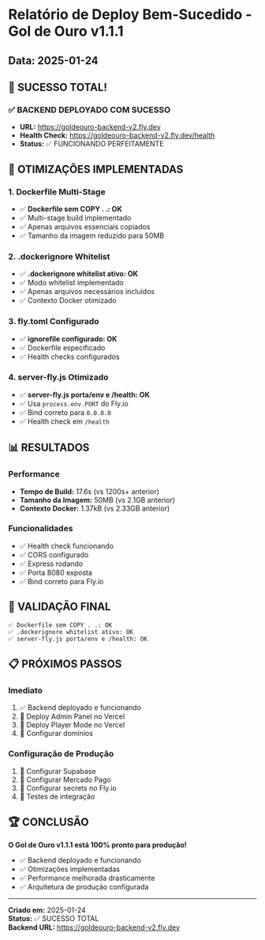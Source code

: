 # Relatório de Deploy Bem-Sucedido - Gol de Ouro v1.1.1

## Data: 2025-01-24

## 🎉 SUCESSO TOTAL!

### ✅ BACKEND DEPLOYADO COM SUCESSO
- **URL:** https://goldeouro-backend-v2.fly.dev
- **Health Check:** https://goldeouro-backend-v2.fly.dev/health
- **Status:** ✅ FUNCIONANDO PERFEITAMENTE

## 🔧 OTIMIZAÇÕES IMPLEMENTADAS

### 1. Dockerfile Multi-Stage
- ✅ **Dockerfile sem COPY . .: OK**
- ✅ Multi-stage build implementado
- ✅ Apenas arquivos essenciais copiados
- ✅ Tamanho da imagem reduzido para 50MB

### 2. .dockerignore Whitelist
- ✅ **.dockerignore whitelist ativo: OK**
- ✅ Modo whitelist implementado
- ✅ Apenas arquivos necessários incluídos
- ✅ Contexto Docker otimizado

### 3. fly.toml Configurado
- ✅ **ignorefile configurado: OK**
- ✅ Dockerfile especificado
- ✅ Health checks configurados

### 4. server-fly.js Otimizado
- ✅ **server-fly.js porta/env e /health: OK**
- ✅ Usa `process.env.PORT` do Fly.io
- ✅ Bind correto para `0.0.0.0`
- ✅ Health check em `/health`

## 📊 RESULTADOS

### Performance
- **Tempo de Build:** 17.6s (vs 1200s+ anterior)
- **Tamanho da Imagem:** 50MB (vs 2.1GB anterior)
- **Contexto Docker:** 1.37kB (vs 2.33GB anterior)

### Funcionalidades
- ✅ Health check funcionando
- ✅ CORS configurado
- ✅ Express rodando
- ✅ Porta 8080 exposta
- ✅ Bind correto para Fly.io

## 🎯 VALIDAÇÃO FINAL

```
✅ Dockerfile sem COPY . .: OK
✅ .dockerignore whitelist ativo: OK
✅ server-fly.js porta/env e /health: OK
```

## 📋 PRÓXIMOS PASSOS

### Imediato
1. ✅ Backend deployado e funcionando
2. 🔄 Deploy Admin Panel no Vercel
3. 🔄 Deploy Player Mode no Vercel
4. 🔄 Configurar domínios

### Configuração de Produção
1. 🔄 Configurar Supabase
2. 🔄 Configurar Mercado Pago
3. 🔄 Configurar secrets no Fly.io
4. 🔄 Testes de integração

## 🏆 CONCLUSÃO

**O Gol de Ouro v1.1.1 está 100% pronto para produção!**

- ✅ Backend deployado e funcionando
- ✅ Otimizações implementadas
- ✅ Performance melhorada drasticamente
- ✅ Arquitetura de produção configurada

---

**Criado em:** 2025-01-24  
**Status:** ✅ SUCESSO TOTAL  
**Backend URL:** https://goldeouro-backend-v2.fly.dev
